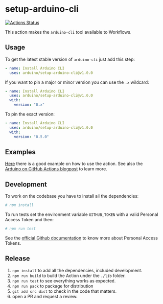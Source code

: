 # setup-arduino-cli

[![Actions Status](https://github.com/arduino/setup-arduino-cli/workflows/Test%20Action/badge.svg)](https://github.com/arduino/setup-arduino-cli/actions)

This action makes the `arduino-cli` tool available to Workflows.

## Usage

To get the latest stable version of `arduino-cli` just add this step:

```yaml
- name: Install Arduino CLI
  uses: arduino/setup-arduino-cli@v1.0.0
```

If you want to pin a major or minor version you can use the `.x` wildcard:

```yaml
- name: Install Arduino CLI
  uses: arduino/setup-arduino-cli@v1.0.0
  with:
    version: "0.x"
```

To pin the exact version:

```yaml
- name: Install Arduino CLI
  uses: arduino/setup-arduino-cli@v1.0.0
  with:
    version: "0.5.0"
```

## Examples

[Here][pat-example] there is a good example on how to use the action.
See also the [Arduino on GitHub Actions blogpost][pat-blogpost] to learn more.

## Development

To work on the codebase you have to install all the dependencies:

```sh
# npm install
```

To run tests set the environment variable `GITHUB_TOKEN` with a valid Personal Access Token and then:

```sh
# npm run test
```

See the [official Github documentation][pat-docs] to know more about Personal Access Tokens.

## Release

1. `npm install` to add all the dependencies, included development.
2. `npm run build` to build the Action under the `./lib` folder.
3. `npm run test` to see everything works as expected.
4. `npm run pack` to package for distribution
5. `git add src dist` to check in the code that matters.
6. open a PR and request a review.

[pat-docs]: https://docs.github.com/en/github/authenticating-to-github/creating-a-personal-access-token
[pat-example]: https://github.com/arduino/arduino-cli-example/blob/master/.github/workflows/test.yaml
[pat-blogpost]: https://blog.arduino.cc/2019/11/14/arduino-on-github-actions/
